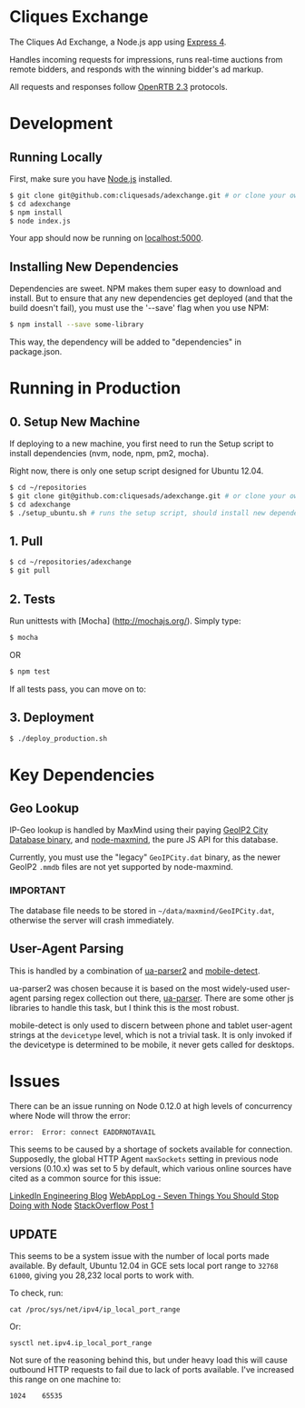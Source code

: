 # Cliques Exchange

The Cliques Ad Exchange, a Node.js app using [Express 4](http://expressjs.com/).

Handles incoming requests for impressions, runs real-time auctions from remote bidders, and responds with the winning bidder's ad markup.

All requests and responses follow [OpenRTB 2.3](https://github.com/openrtb/OpenRTB) protocols.

# Development

## Running Locally

First, make sure you have [Node.js](http://nodejs.org/) installed.

```sh
$ git clone git@github.com:cliquesads/adexchange.git # or clone your own fork
$ cd adexchange
$ npm install
$ node index.js
```

Your app should now be running on [localhost:5000](http://localhost:5000/).

## Installing New Dependencies

Dependencies are sweet. NPM makes them super easy to download and install. But to ensure that any new dependencies get deployed (and that the build doesn't fail), you must use the '--save' flag when you use NPM:

```sh
$ npm install --save some-library
```

This way, the dependency will be added to "dependencies" in package.json.

# Running in Production

## 0. Setup New Machine

If deploying to a new machine, you first need to run the Setup script to install dependencies (nvm, node, npm, pm2, mocha).

Right now, there is only one setup script designed for Ubuntu 12.04.

```sh
$ cd ~/repositories
$ git clone git@github.com:cliquesads/adexchange.git # or clone your own fork
$ cd adexchange
$ ./setup_ubuntu.sh # runs the setup script, should install new dependencies
```

## 1. Pull

```sh
$ cd ~/repositories/adexchange
$ git pull
```

## 2. Tests

Run unittests with [Mocha] (http://mochajs.org/). Simply type:

```sh
$ mocha
```

OR

```sh
$ npm test
```

If all tests pass, you can move on to:

## 3. Deployment

```sh
$ ./deploy_production.sh
```


# Key Dependencies

## Geo Lookup

IP-Geo lookup is handled by MaxMind using their paying [GeoIP2 City Database binary](https://www.maxmind.com/en/geoip2-city), and [node-maxmind](https://github.com/runk/node-maxmind), the pure JS API for this database.

Currently, you must use the "legacy" `GeoIPCity.dat` binary, as the newer GeoIP2 `.mmdb` files are not yet supported by node-maxmind.

### IMPORTANT

The database file needs to be stored in `~/data/maxmind/GeoIPCity.dat`, otherwise the server will crash immediately.

## User-Agent Parsing

This is handled by a combination of [ua-parser2](https://github.com/commenthol/ua-parser2) and [mobile-detect](https://github.com/hgoebl/mobile-detect.js).

ua-parser2 was chosen because it is based on the most widely-used user-agent parsing regex collection out there, [ua-parser](https://github.com/tobie/ua-parser).  There are some other js libraries to handle this task, but I think this is the most robust.

mobile-detect is only used to discern between phone and tablet user-agent strings at the `devicetype` level, which is not a trivial task.  It is only invoked if the devicetype is determined to be mobile, it never gets called for desktops.


# Issues

There can be an issue running on Node 0.12.0 at high levels of concurrency where Node will throw the error:

```
error:  Error: connect EADDRNOTAVAIL
```

This seems to be caused by a shortage of sockets available for connection.  Supposedly, the global HTTP Agent `maxSockets` setting in previous node versions (0.10.x) was set to 5 by default, which various online sources have cited as a common source for this issue:

[LinkedIn Engineering Blog](http://engineering.linkedin.com/nodejs/blazing-fast-nodejs-10-performance-tips-linkedin-mobile)
[WebAppLog - Seven Things You Should Stop Doing with Node](http://webapplog.com/seven-things-you-should-stop-doing-with-node-js/)
[StackOverflow Post 1](http://stackoverflow.com/questions/21859537/connect-eaddrnotavail-in-nodejs-under-high-load-how-to-faster-free-or-reuse-tc)

## UPDATE
This seems to be a system issue with the number of local ports made available.  By default, Ubuntu 12.04 in GCE sets local port range to `32768	61000`, giving you 28,232 local ports to work with.

To check, run:

```
cat /proc/sys/net/ipv4/ip_local_port_range
```

Or:

```
sysctl net.ipv4.ip_local_port_range
```

Not sure of the reasoning behind this, but under heavy load this will cause outbound HTTP requests to fail due to lack of ports available.  I've increased this range on one machine to:

```
1024    65535
```